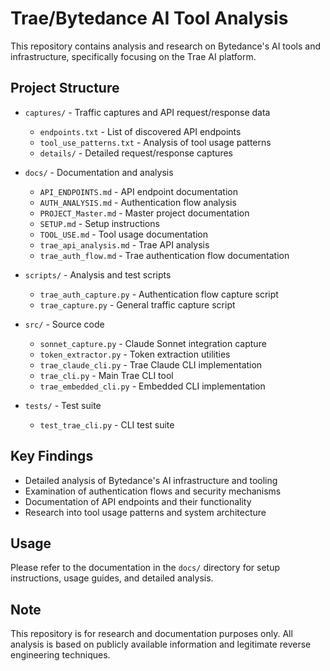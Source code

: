 # Trae/Bytedance AI Tool Analysis

This repository contains analysis and research on Bytedance's AI tools and infrastructure, specifically focusing on the Trae AI platform.

## Project Structure

- `captures/` - Traffic captures and API request/response data
  - `endpoints.txt` - List of discovered API endpoints
  - `tool_use_patterns.txt` - Analysis of tool usage patterns
  - `details/` - Detailed request/response captures

- `docs/` - Documentation and analysis
  - `API_ENDPOINTS.md` - API endpoint documentation
  - `AUTH_ANALYSIS.md` - Authentication flow analysis
  - `PROJECT_Master.md` - Master project documentation
  - `SETUP.md` - Setup instructions
  - `TOOL_USE.md` - Tool usage documentation
  - `trae_api_analysis.md` - Trae API analysis
  - `trae_auth_flow.md` - Trae authentication flow documentation

- `scripts/` - Analysis and test scripts
  - `trae_auth_capture.py` - Authentication flow capture script
  - `trae_capture.py` - General traffic capture script

- `src/` - Source code
  - `sonnet_capture.py` - Claude Sonnet integration capture
  - `token_extractor.py` - Token extraction utilities
  - `trae_claude_cli.py` - Trae Claude CLI implementation
  - `trae_cli.py` - Main Trae CLI tool
  - `trae_embedded_cli.py` - Embedded CLI implementation

- `tests/` - Test suite
  - `test_trae_cli.py` - CLI test suite

## Key Findings

- Detailed analysis of Bytedance's AI infrastructure and tooling
- Examination of authentication flows and security mechanisms
- Documentation of API endpoints and their functionality
- Research into tool usage patterns and system architecture

## Usage

Please refer to the documentation in the `docs/` directory for setup instructions, usage guides, and detailed analysis.

## Note

This repository is for research and documentation purposes only. All analysis is based on publicly available information and legitimate reverse engineering techniques.
